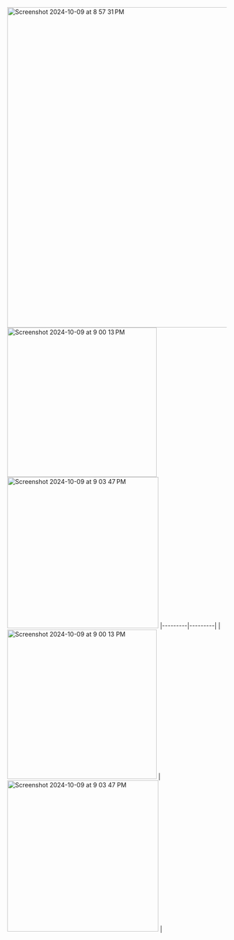 <img width="735" alt="Screenshot 2024-10-09 at 8 57 31 PM" src="https://github.com/user-attachments/assets/f870cfb8-0f00-4351-b286-dbfff7ef7335">
<img width="343" alt="Screenshot 2024-10-09 at 9 00 13 PM" src="https://github.com/user-attachments/assets/b2530d81-1ea3-466b-b5ef-efbf8ac94cda">
<img width="347" alt="Screenshot 2024-10-09 at 9 03 47 PM" src="https://github.com/user-attachments/assets/74209160-156b-43e9-bf7e-949e2687f897">
|---------|---------|
| <img width="343" alt="Screenshot 2024-10-09 at 9 00 13 PM" src="https://github.com/user-attachments/assets/b2530d81-1ea3-466b-b5ef-efbf8ac94cda"> | <img width="347" alt="Screenshot 2024-10-09 at 9 03 47 PM" src="https://github.com/user-attachments/assets/74209160-156b-43e9-bf7e-949e2687f897"> |
